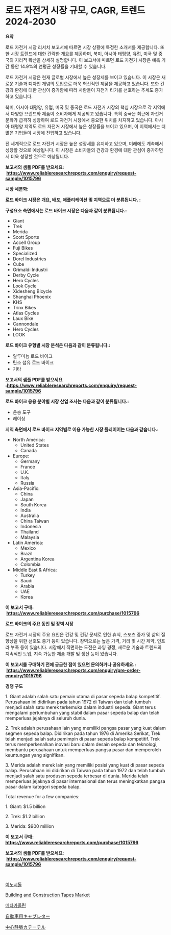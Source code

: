<p><h1>로드 자전거 시장 규모, CAGR, 트렌드 2024-2030</h1></p><p><strong>요약</strong></p>
<p><p>로드 자전거 시장 리서치 보고서에 따르면 시장 상황에 특정한 소개서를 제공합니다. 또한 시장 트렌드에 대한 간략한 개요를 제공하며, 북미, 아시아 태평양, 유럽, 미국 및 중국의 지리적 확산을 상세히 설명합니다. 이 보고서에 따르면 로드 자전거 시장은 예측 기간 동안 14.9%의 연평균 성장률을 기대할 수 있습니다.</p><p>로드 자전거 시장은 현재 글로벌 시장에서 높은 성장세를 보이고 있습니다. 이 시장은 새로운 기술과 디자인 개념의 도입으로 더욱 혁신적인 제품을 제공하고 있습니다. 또한 건강과 환경에 대한 관심이 증가함에 따라 사람들이 자전거 타기를 선호하는 추세도 증가하고 있습니다.</p><p>북미, 아시아 태평양, 유럽, 미국 및 중국은 로드 자전거 시장의 핵심 시장으로 각 지역에서 다양한 브랜드와 제품이 소비자에게 제공되고 있습니다. 특히 중국은 최근에 자전거 문화가 급격히 성장하여 로드 자전거 시장에서 중요한 위치를 차지하고 있습니다. 아시아 태평양 지역도 로드 자전거 시장에서 높은 성장률을 보이고 있으며, 이 지역에서는 더 많은 기업들이 시장에 진입하고 있습니다.</p><p>전 세계적으로 로드 자전거 시장은 높은 성장세를 유지하고 있으며, 미래에도 계속해서 성장할 것으로 예상됩니다. 이 시장은 소비자들의 건강과 환경에 대한 관심이 증가하면서 더욱 성장할 것으로 예상됩니다.</p></p>
<p><strong>보고서의 샘플 PDF를 받으세요: &nbsp;<a href="https://www.reliableresearchreports.com/enquiry/request-sample/1015796">https://www.reliableresearchreports.com/enquiry/request-sample/1015796</a></strong></p>
<p><strong>시장 세분화:</strong></p>
<p><strong> 로드 바이크 시장은 개요, 배포, 애플리케이션 및 지역으로 더 분류됩니다. :</strong></p>
<p><strong>구성요소 측면에서는 로드 바이크 시장은 다음과 같이 분류됩니다.:</strong></p>
<p><ul><li>Giant</li><li>Trek</li><li>Merida</li><li>Scott Sports</li><li>Accell Group</li><li>Fuji Bikes</li><li>Specialized</li><li>Dorel Industries</li><li>Cube</li><li>Grimaldi Industri</li><li>Derby Cycle</li><li>Hero Cycles</li><li>Look Cycle</li><li>Xidesheng Bicycle</li><li>Shanghai Phoenix</li><li>KHS</li><li>Trinx Bikes</li><li>Atlas Cycles</li><li>Laux Bike</li><li>Cannondale</li><li>Hero Cycles</li><li>LOOK</li></ul></p>
<p><strong> 로드 바이크 유형별 시장 분석은 다음과 같이 분류됩니다.:</strong></p>
<p><ul><li>알루미늄 로드 바이크</li><li>탄소 섬유 로드 바이크</li><li>기타</li></ul></p>
<p><strong>보고서의 샘플 PDF를 받으세요 :<a href="https://www.reliableresearchreports.com/enquiry/request-sample/1015796">https://www.reliableresearchreports.com/enquiry/request-sample/1015796</a></strong></p>
<p><strong> 로드 바이크 응용 분야별 시장 산업 조사는 다음과 같이 분류됩니다.:</strong></p>
<p><ul><li>운송 도구</li><li>레이싱</li></ul></p>
<p><strong>지역 측면에서 로드 바이크 지역별로 이용 가능한 시장 플레이어는 다음과 같습니다.:</strong></p>
<p><ul>
    <li>
        North America:
        <ul>
            <li>United States</li>
            <li>Canada</li>
        </ul>
    </li>
    <li>
        Europe:
        <ul>
            <li>Germany</li>
            <li>France</li>
            <li>U.K.</li>
            <li>Italy</li>
            <li>Russia</li>
        </ul>
    </li>
    <li>
        Asia-Pacific:
        <ul>
            <li>China</li>
            <li>Japan</li>
            <li>South Korea</li>
            <li>India</li>
            <li>Australia</li>
            <li>China Taiwan</li>
            <li>Indonesia</li>
            <li>Thailand</li>
            <li>Malaysia</li>
        </ul>
    </li>
    <li>
        Latin America:
        <ul>
            <li>Mexico</li>
            <li>Brazil</li>
            <li>Argentina Korea</li>
            <li>Colombia</li>
        </ul>
    </li>
    <li>
        Middle East & Africa:
        <ul>
            <li>Turkey</li>
            <li>Saudi</li>
            <li>Arabia</li>
            <li>UAE</li>
            <li>Korea</li>
        </ul>
    </li>
    </ul></p>
<p><strong>이 보고서 구매: &nbsp;<a href="https://www.reliableresearchreports.com/purchase/1015796">https://www.reliableresearchreports.com/purchase/1015796</a></strong></p>
<p><strong>로드 바이크의 주요 동인 및 장벽 시장</strong></p>
<p><p>로드 자전거 시장의 주요 요인은 건강 및 건강 문제로 인한 휴식, 스포츠 증가 및 삶의 질 향상을 위한 선호도 증가 등이 있습니다. 장벽으로는 높은 가격, 거리 및 시간 제약, 인프라 부족 등이 있습니다. 시장에서 직면하는 도전은 과잉 경쟁, 새로운 기술과 트렌드의 지속적인 도입, 지속 가능한 제품 개발 및 생산 등이 있습니다.</p></p>
<p><strong>이 보고서를 구매하기 전에 궁금한 점이 있으면 문의하거나 공유하세요.: &nbsp;<a href="https://www.reliableresearchreports.com/enquiry/pre-order-enquiry/1015796">https://www.reliableresearchreports.com/enquiry/pre-order-enquiry/1015796</a></strong></p>
<p><strong>경쟁 구도</strong></p>
<p><p>1. Giant adalah salah satu pemain utama di pasar sepeda balap kompetitif. Perusahaan ini didirikan pada tahun 1972 di Taiwan dan telah tumbuh menjadi salah satu merek terkemuka dalam industri sepeda. Giant terus mengalami pertumbuhan yang stabil dalam pasar sepeda balap dan telah memperluas jejaknya di seluruh dunia.</p><p>2. Trek adalah perusahaan lain yang memiliki pangsa pasar yang kuat dalam segmen sepeda balap. Didirikan pada tahun 1976 di Amerika Serikat, Trek telah menjadi salah satu pemimpin di pasar sepeda balap kompetitif. Trek terus memperkenalkan inovasi baru dalam desain sepeda dan teknologi, membantu perusahaan untuk memperluas pangsa pasar dan memperoleh keuntungan yang signifikan.</p><p>3. Merida adalah merek lain yang memiliki posisi yang kuat di pasar sepeda balap. Perusahaan ini didirikan di Taiwan pada tahun 1972 dan telah tumbuh menjadi salah satu produsen sepeda terbesar di dunia. Merida telah memperluas jejaknya di pasar internasional dan terus meningkatkan pangsa pasar dalam kategori sepeda balap.</p><p>Total revenue for a few companies:</p><p>1. Giant: $1.5 billion</p><p>2. Trek: $1.2 billion</p><p>3. Merida: $900 million</p></p>
<p><strong>이 보고서 구매: &nbsp; <a href="https://www.reliableresearchreports.com/purchase/1015796">https://www.reliableresearchreports.com/purchase/1015796</a></strong></p>
<p><strong>보고서의 샘플 PDF를 받으세요: &nbsp;<a href="https://www.reliableresearchreports.com/enquiry/request-sample/1015796">https://www.reliableresearchreports.com/enquiry/request-sample/1015796</a></strong><strong></strong></p>
<p>&nbsp;</p>
<p><p><a href="https://github.com/sougarounis/Market-Research-Report-List-2/blob/main/1227963188456.md">이노시톨</a></p><p><a href="https://view.publitas.com/reportprime-1/building-and-construction-tapes-market-offers-provide-insightful-data-for-the-time-period-from-2023-to-2030-and-also-provide-analysis-based-on-application-type-and-region/">Building and Construction Tapes Market</a></p><p><a href="https://github.com/vs2869dizt0/Market-Research-Report-List-1/blob/main/2453143188457.md">메타카올린</a></p><p><a href="https://github.com/oqoeusbvpadwjs08/Market-Research-Report-List-1/blob/main/6625344188606.md">自動車用キャブレター</a></p><p><a href="https://medium.com/@entelabrahimi1961/%E4%B8%AD%E5%BF%83%E9%9D%99%E8%84%88%E3%82%AB%E3%83%86%E3%83%BC%E3%83%86%E3%83%AB%E5%B8%82%E5%A0%B4%E8%A6%8F%E6%A8%A1%E3%81%AF-%E3%82%B0%E3%83%AD%E3%83%BC%E3%83%90%E3%83%AB%E7%94%A3%E6%A5%AD%E3%81%AB%E3%81%8A%E3%81%91%E3%82%8B%E6%9C%80%E9%81%A9%E3%81%AA%E3%83%9E%E3%83%BC%E3%82%B1%E3%83%86%E3%82%A3%E3%83%B3%E3%82%B0%E3%83%81%E3%83%A3%E3%83%8D%E3%83%AB%E3%82%92%E6%98%8E%E3%82%89%E3%81%8B%E3%81%AB%E3%81%97%E3%81%BE%E3%81%99-5cb801d45df5">中心静脈カテーテル</a></p></p>